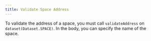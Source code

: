 ```yaml
---
title: Validate Space Address
---
```


To validate the address of a space, you must call `validateAddress` on `dataset(Dataset.SPACE)`. In the body, you can specify the name of the space.

```tsx file=../../../../../../packages/sdk/examples/space/validate_address.ts#L16-L30
```
